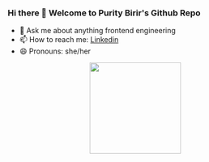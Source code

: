 ### Hi there 👋 Welcome to Purity Birir's Github Repo

-  💬 Ask me about anything frontend engineering
-  📫 How to reach me: [Linkedin](https://www.linkedin.com/in/puritybirir/)
-  😄 Pronouns: she/her

<div align="center">
  <a>
    <img height="180px" align="center" src="https://github-readme-stats.vercel.app/api?username=puritybirir&count_private=true&show_icons=true&theme=radical"/>
 </a>
</div>
 
